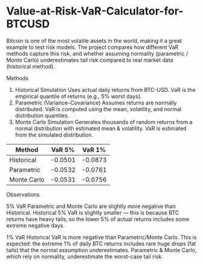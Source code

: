 # Value-at-Risk-VaR-Calculator-for-BTCUSD
Bitcoin is one of the most volatile assets in the world, making it a great example to test risk models. The project compares how different VaR methods capture this risk, and whether assuming normality (parametric / Monte Carlo) underestimates tail risk compared to real market data (historical method).

Methods
1. Historical Simulation
Uses actual daily returns from BTC-USD. VaR is the empirical quantile of returns (e.g., 5% worst days).
2. Parametric (Variance–Covariance)
Assumes returns are normally distributed. VaR is computed using the mean, volatility, and normal distribution quantiles.
3. Monte Carlo Simulation
Generates thousands of random returns from a normal distribution with estimated mean & volatility. VaR is estimated from the simulated distribution.

| Method      | VaR 5%  | VaR 1%  |
| ----------- | ------- | ------- |
| Historical  | -0.0501 | -0.0873 |
| Parametric  | -0.0532 | -0.0761 |
| Monte Carlo | -0.0531 | -0.0756 |

Observations

5% VaR
Parametric and Monte Carlo are slightly more negative than Historical. Historical 5% VaR is slightly smaller — this is because BTC returns have heavy tails, so the lower 5% of actual returns includes some extreme negative days.

1% VaR
Historical VaR is more negative than Parametric/Monte Carlo. This is expected: the extreme 1% of daily BTC returns includes rare huge drops (fat tails) that the normal assumption underestimates. Parametric & Monte Carlo, which rely on normality, underestimate the worst-case tail risk.
